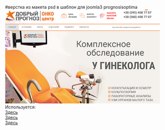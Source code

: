 #верстка из макета psd в шаблон для joomla3 prognosisoptima
<img src="template_preview.png"><br>
Используется:<br>
<a href="https://onco-center.clinic/">Здесь</a><br> <a href="https://mioma-matki.com.ua/">Здесь</a> <br><a href="https://rak-legkogo.com.ua/">Здесь</a> 
